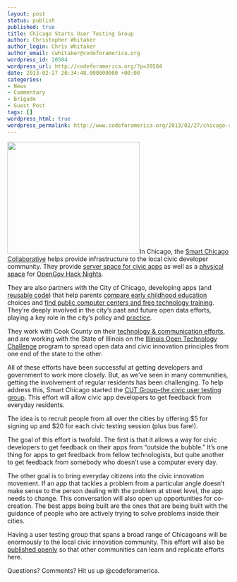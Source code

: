 ```yaml
---
layout: post
status: publish
published: true
title: Chicago Starts User Testing Group
author: Christopher Whitaker
author_login: Chris Whitaker
author_email: cwhitaker@codeforamerica.org
wordpress_id: 20584
wordpress_url: http://codeforamerica.org/?p=20584
date: 2013-02-27 20:34:48.000000000 +00:00
categories:
- News
- Commentary
- Brigade
- Guest Post
tags: []
wordpress_html: true
wordpress_permalink: http://www.codeforamerica.org/2013/02/27/chicago-starts-user-testing-group/
---
```


<p><a href="http://codeforamerica.org/wp-content/uploads/2013/02/Screen-Shot-2013-02-27-at-1.23.46-PM.png"><img alt="" class="size-medium wp-image-20585 alignleft" height="254" src="http://codeforamerica.org/wp-content/uploads/2013/02/Screen-Shot-2013-02-27-at-1.23.46-PM-300x254.png" title="Screen Shot 2013-02-27 at 1.23.46 PM" width="300"/></a>In Chicago, the <a href="http://smartchicagocollaborative.org/">Smart Chicago Collaborative</a> helps provide infrastructure to the local civic developer community. They provide <a href="http://www.smartchicagocollaborative.org/projects/hosted-web-space/">server space for civic apps</a> as well as a <a href="http://www.smartchicagocollaborative.org/join-the-smart-chicago-collaborative-at-1871/">physical space</a> for <a href="http://opengovhacknight.eventbrite.com/">OpenGov Hack Nights</a>.</p>
<p>They are also partners with the City of Chicago, developing apps (and <a href="https://github.com/smartchicago">reusable code</a>) that help parents <a href="http://chicagoearlylearning.org/">compare early childhood education</a> choices and <a href="http://weconnectchicago.org/">find public computer centers and free technology training</a>. They’re deeply involved in the city’s past and future open data efforts, playing a key role in the city’s policy and <a href="http://www.smartchicagocollaborative.org/the-launch-of-open311-in-chicago/">practice</a>.</p>
<p>They work with Cook County on their <a href="http://www.smartchicagocollaborative.org/president-preckwinkles-telltoni-twitter-chat/">technology &amp; communication efforts</a>, and are working with the State of Illinois on the <a href="http://illinoisopentech.org/">Illinois Open Technology Challenge</a> program to spread open data and civic innovation principles from one end of the state to the other.</p>
<p>All of these efforts have been successful at getting developers and government to work more closely. But, as we’ve seen in many communities, getting the involvement of regular residents has been challenging. To help address this, Smart Chicago started the <a href="http://cutgroup.smartchicagoapps.org/">CUT Group–the civic user testing group</a>. This effort will allow civic app developers to get feedback from everyday residents.</p>
<p>The idea is to recruit people from all over the cities by offering $5 for signing up and $20 for each civic testing session (plus bus fare!).</p>
<p>The goal of this effort is twofold. The first is that it allows a way for civic developers to get feedback on their apps from “outside the bubble.” It’s one thing for apps to get feedback from fellow technologists, but quite another to get feedback from somebody who doesn’t use a computer every day.</p>
<p>The other goal is to bring everyday citizens into the civic innovation movement. If an app that tackles a problem from a particular angle doesn’t make sense to the person dealing with the problem at street level, the app needs to change. This conversation will also open up opportunities for co-creation. The best apps being built are the ones that are being built with the guidance of people who are actively trying to solve problems inside their cities.</p>
<p>Having a user testing group that spans a broad range of Chicagoans will be enormously to the local civic innovation community. This effort will also be <a href="https://github.com/smartchicago/civic-user-testing">published openly</a> so that other communities can learn and replicate efforts here.</p>
<p>Questions? Comments? Hit us up @codeforamerica.</p>

